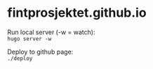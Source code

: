 # fintprosjektet.github.io

Run local server (-w = watch):  
`hugo server -w`

Deploy to github page:  
`./deploy`